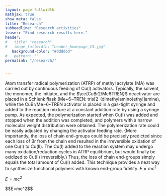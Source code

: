 ```yaml
---
layout: page-fullwidth
mathjax: true
show_meta: false
title: "Research"
subheadline: "Research activities"
teaser: "Find research results here."
header:
#   title: "research"
#   image_fullwidth: "header_homepage_13.jpg"
   background-color: "#dddddd"
#   pattern: ""
permalink: "/research/"


---
```


Atom transfer radical polymerization (ATRP) of methyl acrylate (MA) was carried out by continuous feeding of Cu(I) activators. Typically, the solvent, the monomer, the initiator, and the $\ce{CuBr2/Me6TREN}$ deactivator are placed in a Schlenk flask (Me~6~TREN: tris[2-(dimethylamino)ethyl]amine), while the CuBr/Me~6~TREN activator is placed in a gas-tight syringe and added to the reaction mixture at a constant addition rate by using a syringe pump. As expected, the polymerization started when Cu(I) was added and stopped when the addition was completed, and polymers with a narrow molecular weight distribution were obtained. The polymerization rate could be easily adjusted by changing the activator feeding rate. {More importantly, the loss of chain end-groups could be precisely predicted since each loss of Br from the chain end resulted in the irreversible oxidation of one Cu(I) to Cu(II). The Cu(I) added to the reaction system may undergo many oxidation/reduction cycles in ATRP equilibrium, but would finally be oxidized to Cu(II) irreversibly.} Thus, the loss of chain end-groups simply equals the total amount of Cu(I) added. This technique provides a neat way to synthesize functional polymers with known end-group fidelity. $E=mc^2$

$E=mc^2$

<p>$$E=mc^2$$</p>



